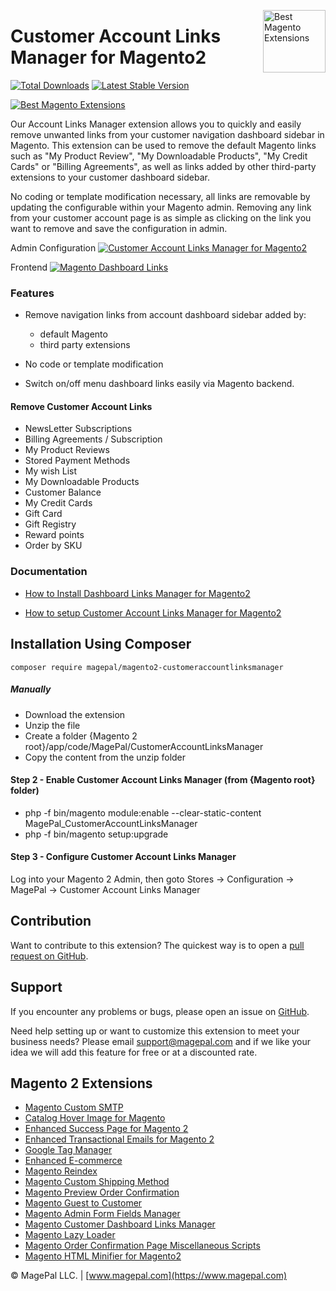 <a href="https://www.magepal.com" title="Magento Modules Marketplace" ><img src="https://image.ibb.co/dHBkYH/Magepal_logo.png" width="100" align="right" alt="Best Magento Extensions" /></a>

# Customer Account Links Manager for Magento2

[![Total Downloads](https://poser.pugx.org/magepal/magento2-customeraccountlinksmanager/downloads)](https://www.magepal.com/magento2/extensions/customer-dashboard-links-manager-for-magento-2.html)
[![Latest Stable Version](https://poser.pugx.org/magepal/magento2-customeraccountlinksmanager/v/stable)](https://www.magepal.com/magento2/extensions/customer-dashboard-links-manager-for-magento-2.html)

<a href="https://www.magepal.com/customer-dashboard-links-manager-for-magento-2.html" title="Magento Plug-in Marketplace" ><img src="https://user-images.githubusercontent.com/1415141/108905663-f8fd9780-75ed-11eb-9410-a03db9ae49eb.png" alt="Best Magento Extensions" /></a>

Our Account Links Manager extension allows you to quickly and easily remove unwanted links from your customer navigation dashboard sidebar in Magento. This extension can be used to remove the default Magento links such as "My Product Review", "My Downloadable Products", "My Credit Cards" or "Billing Agreements", as well as links added by other third-party extensions to your customer dashboard sidebar.

No coding or template modification necessary, all links are removable by updating the configurable within your Magento admin. Removing any link from your customer account page is as simple as clicking on the link you want to remove and save the configuration in admin.

Admin Configuration
<a href="https://www.magepal.com/customer-dashboard-links-manager-for-magento-2.html" title="Magento Extension Marketplace" >![Customer Account Links Manager for Magento2](https://image.ibb.co/cSJeAH/customer_accoundt_links_manager.png)</a>

Frontend
<a href="https://www.magepal.com/customer-dashboard-links-manager-for-magento-2.html" title="Magento Modules Marketplace" >![Magento Dashboard Links](https://image.ibb.co/b8PfYH/Customer_Account_Links_Manager_for_Magento2.gif?1546)</a>

### Features
- Remove navigation links from account dashboard sidebar added by:
    - default Magento
    - third party extensions

- No code or template modification

- Switch on/off menu dashboard links easily via Magento backend.

#### Remove Customer Account Links
- NewsLetter Subscriptions
- Billing Agreements / Subscription
- My Product Reviews
- Stored Payment Methods
- My wish List
- My Downloadable Products
- Customer Balance
- My Credit Cards
- Gift Card
- Gift Registry
- Reward points
- Order by SKU


### Documentation

- [How to Install Dashboard Links Manager for Magento2](https://www.magepal.com/help/docs/magento2-dashboard-links-manager/#installation)

- [How to setup Customer Account Links Manager for Magento2](https://www.magepal.com/help/docs/magento2-dashboard-links-manager/#configuration)

## Installation Using Composer

```
composer require magepal/magento2-customeraccountlinksmanager
```

##### Manually
* Download the extension
* Unzip the file
* Create a folder {Magento 2 root}/app/code/MagePal/CustomerAccountLinksManager
* Copy the content from the unzip folder

#### Step 2 - Enable Customer Account Links Manager (from {Magento root} folder)
* php -f bin/magento module:enable --clear-static-content MagePal_CustomerAccountLinksManager
* php -f bin/magento setup:upgrade

#### Step 3 - Configure Customer Account Links Manager

Log into your Magento 2 Admin, then goto Stores -> Configuration -> MagePal -> Customer Account Links Manager

Contribution
---
Want to contribute to this extension? The quickest way is to open a [pull request on GitHub](https://help.github.com/articles/using-pull-requests).



Support
---
If you encounter any problems or bugs, please open an issue on [GitHub](https://github.com/magepal/magento2-customer-account-links-manager/issues).

Need help setting up or want to customize this extension to meet your business needs? Please email support@magepal.com and if we like your idea we will add this feature for free or at a discounted rate.

Magento 2 Extensions
---
- [Magento Custom SMTP](https://www.magepal.com/magento2/extensions/custom-smtp.html)
- [Catalog Hover Image for Magento](https://www.magepal.com/magento2/extensions/catalog-hover-image-for-magento.html)
- [Enhanced Success Page for Magento 2](https://www.magepal.com/magento2/extensions/enhanced-success-page.html)
- [Enhanced Transactional Emails for Magento 2](https://www.magepal.com/magento2/extensions/enhanced-transactional-emails.html)
- [Google Tag Manager](https://www.magepal.com/magento2/extensions/google-tag-manager.html)
- [Enhanced E-commerce](https://www.magepal.com/magento2/extensions/enhanced-ecommerce-for-google-tag-manager.html)
- [Magento Reindex](https://www.magepal.com/magento2/extensions/reindex.html)
- [Magento Custom Shipping Method](https://www.magepal.com/magento2/extensions/custom-shipping-rates-for-magento-2.html)
- [Magento Preview Order Confirmation](https://www.magepal.com/magento2/extensions/preview-order-confirmation-page-for-magento-2.html)
- [Magento Guest to Customer](https://www.magepal.com/magento2/extensions/guest-to-customer.html)
- [Magento Admin Form Fields Manager](https://www.magepal.com/magento2/extensions/admin-form-fields-manager-for-magento-2.html)
- [Magento Customer Dashboard Links Manager](https://www.magepal.com/magento2/extensions/customer-dashboard-links-manager-for-magento-2.html)
- [Magento Lazy Loader](https://www.magepal.com/magento2/extensions/lazy-load.html)
- [Magento Order Confirmation Page Miscellaneous Scripts](https://www.magepal.com/magento2/extensions/order-confirmation-miscellaneous-scripts-for-magento-2.html)
- [Magento HTML Minifier for Magento2](https://www.magepal.com/magento2/extensions/html-minifier.html)

© MagePal LLC. | [www.magepal.com](https://www.magepal.com)
